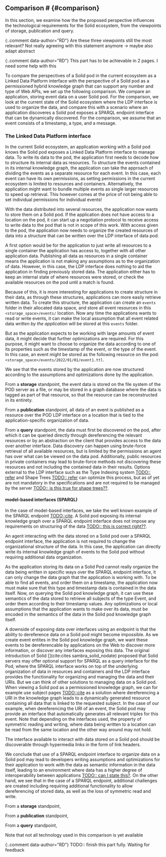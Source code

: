 ## Comparison # {#comparison}
In this section, we examine how the the proposed perspective influences the technological requirements for the Solid ecosystem, from the viewpoints of storage, publication and query.

{:.comment data-author="RD"}
Are these three viewpoints still the most relevant?
Not really agreeing with this statement anymore -> maybe also adapt abstract


{:.comment data-author="RD"}
This part has to be achievable in 2 pages. I need some help with this 

To compare the perspectives of a Solid pod in the current ecosystem as a Linked Data Platform interface with the perspective of a Solid pod as a permissioned hybrid knowledge graph that can support any number and type of Web APIs, we set up the following comparison.
We compare an application, storing event data on a user Solid pod.
For the comparison, we look at the current state of the Solid ecosystem where the LDP interface is used to organize the data, and compare this with a scenario where an application discoveres a Solid pod exposes a SPARQL endpoint interface that can be dynamically discovered.
For the comparison, we assume that an event consists of a timestamp, a type, and a message.

### The Linked Data Platform interface
<!-- divide the data in resources -->
In the current Solid ecosystem, an application working with a Solid pod knows the Solid pod exposes a Linked Data Platform interface to manage data.
To write its data to the pod, the application first needs to decode how to structure its internal data as resources.
To structure the events contained in its internal knowledge graph, the application can take the approach of dividing the events as a separate resource for each event. 
In this case, each event can have its own permissions, as setting permissions in the current ecosystem is limited to resources and containers.
Alternatively, the application might want to bundle multiple events as single larger resources to speed up retrieval. This however comes at the price of not being able to set individual permissions for individual events!

<!-- finding place to write the data -->
With the data distributed into several resources, the application now wants to store them on a Solid pod.
If the application does not have access to a location on the pod, it can start up a negotiation protocol to receive access to write data to the pod that is not in scope of this work.
With access given to the pod, the application now needs to organize the created resources of data into a structure that can be written over the LDP interface of data pod.

<!-- organize the resources on the pod -->
A first option would be for the application to just write all resources to a single container the application has access to, together with all other application data. Publishing all data as resources in a single container means the application is not making any assumptions as to the organization of data. However, in this case, the LDP interface does nothing to aid the application in finding previously stored data. The application either has to keep an internal state of where resources were stored, or check the available resources on the pod until a match is found.

<!-- need for structuring -->
Because of this, it is more interesting for applications to create structure in their data, as through these structures, applications can more easily retrieve written data. To create this structure, the application can create an `events` folder in their allocated data space, and store all event resources in this `<storage_space>/events/` location. Now any time the applications wants to read or write events, it can make the local assumption that all event related data *written by the application* will be stored at this `events` folder.

<!-- need for optimizations -->
But as the application expects to be working with large amounts of event data, it might decide that further optimizations are required. For this purpose, it might want to choose to organize the data according to one of its properties such as the timestamp of the event, or the type of the event. In this case, an event might be stored as the following resource on the pod: `<storage_space>/events/2022/01/01/event1.ttl`.

<!-- conclusion -->
We see that the events stored by the application are now structured according to the assumptions and optimizations done by the application.

From a **storage** standpoint, the event data is stored on the file system of the POD server as a file, or may be stored in a graph database where the data is tagged as part of that resource, so that the resource can be reconstructed in its entirety.

From a **publication** standpoint, all data of an event is published as a resource over the POD LDP interface on a location that is tied to the application-specific organization of data.

From a **query** standpoint, the data must first be discovered on the pod, after which it can be queried directly through dereferencing the relevant resources or by an abstraction on the client that provides access to the data over another interface.
Data discovery can happen using brute-force retrieval of all available resources, but is limited by the permissions an agent has over what can be viewed on the data pod. Additionally, public resources in private containers may lead to brute-force methods not discovering these resources and not including the contained data in their results.
Options external to the LDP interface such as the Type Indexing system [TODO:: refer]() and Shape Trees [TODO:: refer]() can optimize this process, but as of yet are not mandatory in the specifications and are not required to be managed by the server [TODO:: is this true for shape trees??]().

#### model-based interfaces (SPARQL)
In the case of model-based interfaces, we take the well known example of the SPARQL endpoint [TODO::cite]().
A Solid pod exposing its internal knowledge graph over a SPARQL endpoint interface does not impose any requirements on structuring of the data [TODO:: this is correct right??](). 

<!-- No need for data division and organization -->
An agent interacting with the data stored on a Solid pod over a SPARQL endpoint interface, 
the application is not required to change the organizational structure of the data. 
In this case, the application can directly write its internal knowledge graph of events to the Solid pod without requiring additional data organization.

<!-- No requirement for optimizations -->
As the application storing its data on a Solid Pod cannot really organize the data being written in specific ways over the SPARQL endpoint interface, it can only change the data graph that the application is working with.
To be able to find all events, and order them on a timestamp, the application now must make sure that this type and timestamp data is contained in the data itself. Now, on querying the Solid pod knowledge graph, it can use these semantics of the data stored to retrieve all subjects of the type Event, and order them according to their timestamp values.
Any optimizations or local assumptions that the application wants to make over its data, must be encoded in the semantics of the data in the Solid pod knowledge graph itself.

<!-- Need for additional interfaces for dereferencing -->
A downside of exposing data over interfaces using an endpoint is that the ability to dereference data on a Solid pod might become impossible. 
As we create event entites in the Solid pod knowledge graph, we want these events to be dereferencable by applications on the Web to discover more information, or discover any interfaces exposing this data.
The original introduction of Solid [](cite:cites sambra_solid_nodate) proposed that Solid servers may offer optional support for SPARQL as a query interface for the Pod, where the SPARQL interface works on top of the underlying organization of data in resources and containers and the LDP interface provides the functionality for organizing and managing the data and their URIs.
But we can think of other solutions to managing data on a Solid pod.
When viewing a Solid pod as a permissioned knowledge graph, we can for example use subject pages [TODO::cite]() as a solution where dereferencing a URI in the knowledge graph leads to a dynamically generated resource containing all data that is linked to the requested subject.
In the case of our example, when dereferencing the URI of an event, the Solid pod may provide an interface that automatically generates all relevant triples for this event.
Note that depending on the interfaces used, the property of symmetric reading and writing, where data being written to a location can be read from the same location and the other way around may not hold.

<!-- Use of hypermedia links -->
The interface available to interact with data stored on a Solid pod should be discoverable through hypermedia links in the form of link headers.

<!-- conclusion -->
We conclude that use of a SPARQL endpoint interface to organize data on a Solid pod may lead to developers writing assumptions and optimizations for their application to work with the data as semantic information in the data itself, leading to an environment where data has a higher degree of interoperability between applications [TODO:: can I state this?](). On the other hand, we see that in the case of a SPARQL endpoint, additional challenges are created including requiring additional functionality to allow dereferencing of stored data, as well as the loss of symmetric read and write.

From a **storage** standpoint, 


From a **publication** standpoint,


From a **query** standpoint, 


Note that not all technology used in this comparison is yet available 

{:.comment data-author="RD"}
TODO:: finish this part fully. Waiting for feedback


<!-- 
### Storing events on a Pod
A first concrete example we can give is the example of storing events on a Solid pod.
Events are a wide-spread 

We will make this comparison based on the aspects of storage of the data on the pod server, the publication of the data over the Web, and querying of data over the interface.

#### Storage



#### Publication



#### Query

**queries and APIs are separate concepts**


### Comparing interfaces
A common misconception is that a server interface should be identical to the client interface [TODO::cite and word according to Ruben blog](). 
Interfaces however can be abstracted away in a proxy (A web page abstracting an SQL interface in filters), or on the client (Comunica abstracting away a TPF server as SPARQL)[TODO::cite]().

For decentralized networks of data sources such as the Solid ecosystem, these abstractions will mainly be the building blocks for applications to work with data stored on the pods.

We pose that the interface exposing the server Knowledge Graph influences the possibilities and biases for abstractions created over them.
As the Linked Data Platform allows data to be retrieved by retrieving the resources present in the containers and resources advertised by the main index [TODO:: wording??](), consequences of the interface such as public resources in private containers not being discoverable through link traversal of the LDP index will limit the abstractions that can be created over the interface.

Where initiatives such as the Solid Interoperability Specification [TODO::cite]() work to provide answers for these use-cases, they are bound to the organization of data on a pod imposed by the Linked Data Platform specification.


### Data storage comparison
Different interfaces exposing data of a knowledge graph may require different storage solutions to access the underlying data.
Note that again here building blocks providing conversions for different interfaces on specific storage mechanisms may be implemented.

#### Linked data platform interfaces
can use multiple approaches for data storage. The original Solid introduction paper [TODO::cite]() proposed a file-based backend for the storage of non-rdf resources, where rdf resources were stored in a file-based or graph-based system dependent on the optional support for SPARQL over the resources in the pod.

#### [meta-]model-based interfaces
may require more elaborate back-end support depending on the interface exposed. As interfaces such as SPARQL and TPF interfaces rely mostly on an indexed data graph storage mechanisms[TODO:: ...](), 
Support for non-rdf resources must always be taken into account, requiring some sort of organizational structure for these resources to be setup.




### Data publication comparison
The data management interface used by a Solid pod influences how the internal data is published over the Web.
The interface directs how data can be accessed, the granularity of 


#### Linked data platform interfaces
provide a resource-based data organization organized according to the Linked Data Platform specification.

- slash semantics - bias
- data discovery difficulties (type index, interop spec, ...)


#### [meta-]model-based interfaces

- quad / view?-based
- discovery through interface index (SPARQL, TPF, ...)
- non-RDF resource metadata indexing (as in original paper)
- ...



### Data querying comparison
The organizational structure of data published over the interface influences the query resolution and optimization process.
Other differences such as the granularity with which the data can be accessed influences the querying process.

#### Linked data platform interfaces
rely for querying on their data organization, or on derived interfaces to support querying requirements.
As data discovery is hindered by local assumptions made by applications in the organization of data and their shape, either knowledge about the organization of data, or brute forcing of the available resources is required to discover and retrieve data relevant to a query.
The inclusion of optional SPARQL support in the first iterations of the Solid specification [TODO::cite]() supports this.

#### [meta-]model-based interfaces
require the client to discover the exposed interface, and adopt the querying strategy accordingly. A practical example of this is the comunica querying framework, that can adapt its querying strategy according to the datasource interface [](cite:cites Taelman_Van_Herwegen_Vander_Sande_Verborgh_2018).
Querying performance and evaluation is dependent on the exposed interface.
Assumptions on the shape of data contained in the internal knowledge graph still provide the same challenges, but the organizational structure of data should be abstracted away for clients working with and querying the data.


### How does the framing of pods as a Knowledge Graph solve the API integration problem?

In the problem statement, we pose that Linked Data Platform is a meta-API that leads to API integration problems.
How does this solve this issue?

We first pose that API's are a means of syncing data between systems [TODO:: cite](), and data retrieval will always happen over an API (even direct retrieval implicates an API, as you know the location of the resource, etc ...) [TODO:: ...]().

The problem with enforcing Linked Data Platform as the single meta-API for Solid is that biases and  -->

<!-- 
the APIs are just a means of syncing data between systems 
(see https://ruben.verborgh.org/blog/2021/12/23/reflections-of-knowledge/#abstracting-away-p-4) 
-> Granted but this does not really provide the comforting words that "we will change the API-integration hell into a data-integration opportunity".

cons -> need to support multiple interfaces
pros -> used interface should not have influence on the exposed data, just on how it can be accessed, as the context remains the same? -> something like this but requires some extra thinking? -->
